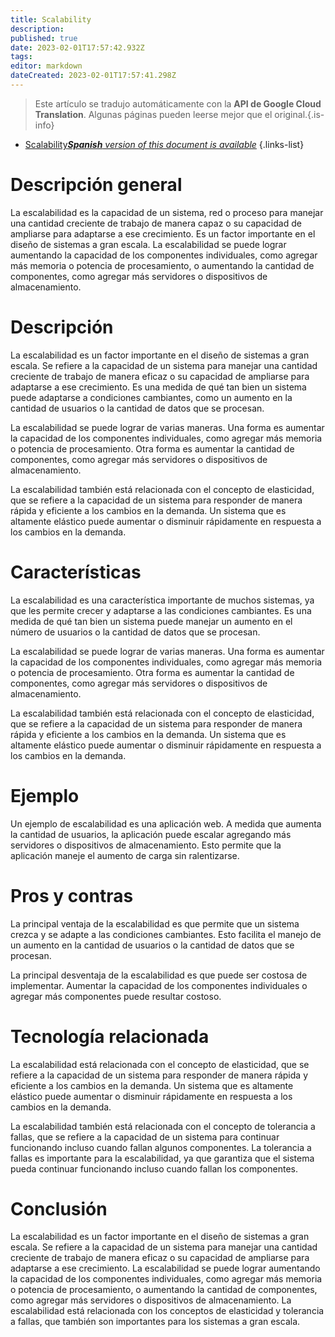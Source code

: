 ```yaml
---
title: Scalability
description: 
published: true
date: 2023-02-01T17:57:42.932Z
tags: 
editor: markdown
dateCreated: 2023-02-01T17:57:41.298Z
---
```


> Este artículo se tradujo automáticamente con la **API de Google Cloud Translation**.
Algunas páginas pueden leerse mejor que el original.{.is-info}

- [Scalability***Spanish** version of this document is available*](/es/Knowledge-base/Dictionary/scalability)
{.links-list}

# Descripción general
La escalabilidad es la capacidad de un sistema, red o proceso para manejar una cantidad creciente de trabajo de manera capaz o su capacidad de ampliarse para adaptarse a ese crecimiento. Es un factor importante en el diseño de sistemas a gran escala. La escalabilidad se puede lograr aumentando la capacidad de los componentes individuales, como agregar más memoria o potencia de procesamiento, o aumentando la cantidad de componentes, como agregar más servidores o dispositivos de almacenamiento.

# Descripción
La escalabilidad es un factor importante en el diseño de sistemas a gran escala. Se refiere a la capacidad de un sistema para manejar una cantidad creciente de trabajo de manera eficaz o su capacidad de ampliarse para adaptarse a ese crecimiento. Es una medida de qué tan bien un sistema puede adaptarse a condiciones cambiantes, como un aumento en la cantidad de usuarios o la cantidad de datos que se procesan.

La escalabilidad se puede lograr de varias maneras. Una forma es aumentar la capacidad de los componentes individuales, como agregar más memoria o potencia de procesamiento. Otra forma es aumentar la cantidad de componentes, como agregar más servidores o dispositivos de almacenamiento.

La escalabilidad también está relacionada con el concepto de elasticidad, que se refiere a la capacidad de un sistema para responder de manera rápida y eficiente a los cambios en la demanda. Un sistema que es altamente elástico puede aumentar o disminuir rápidamente en respuesta a los cambios en la demanda.

# Características
La escalabilidad es una característica importante de muchos sistemas, ya que les permite crecer y adaptarse a las condiciones cambiantes. Es una medida de qué tan bien un sistema puede manejar un aumento en el número de usuarios o la cantidad de datos que se procesan.

La escalabilidad se puede lograr de varias maneras. Una forma es aumentar la capacidad de los componentes individuales, como agregar más memoria o potencia de procesamiento. Otra forma es aumentar la cantidad de componentes, como agregar más servidores o dispositivos de almacenamiento.

La escalabilidad también está relacionada con el concepto de elasticidad, que se refiere a la capacidad de un sistema para responder de manera rápida y eficiente a los cambios en la demanda. Un sistema que es altamente elástico puede aumentar o disminuir rápidamente en respuesta a los cambios en la demanda.

# Ejemplo
Un ejemplo de escalabilidad es una aplicación web. A medida que aumenta la cantidad de usuarios, la aplicación puede escalar agregando más servidores o dispositivos de almacenamiento. Esto permite que la aplicación maneje el aumento de carga sin ralentizarse.

# Pros y contras
La principal ventaja de la escalabilidad es que permite que un sistema crezca y se adapte a las condiciones cambiantes. Esto facilita el manejo de un aumento en la cantidad de usuarios o la cantidad de datos que se procesan.

La principal desventaja de la escalabilidad es que puede ser costosa de implementar. Aumentar la capacidad de los componentes individuales o agregar más componentes puede resultar costoso.

# Tecnología relacionada
La escalabilidad está relacionada con el concepto de elasticidad, que se refiere a la capacidad de un sistema para responder de manera rápida y eficiente a los cambios en la demanda. Un sistema que es altamente elástico puede aumentar o disminuir rápidamente en respuesta a los cambios en la demanda.

La escalabilidad también está relacionada con el concepto de tolerancia a fallas, que se refiere a la capacidad de un sistema para continuar funcionando incluso cuando fallan algunos componentes. La tolerancia a fallas es importante para la escalabilidad, ya que garantiza que el sistema pueda continuar funcionando incluso cuando fallan los componentes.

# Conclusión
La escalabilidad es un factor importante en el diseño de sistemas a gran escala. Se refiere a la capacidad de un sistema para manejar una cantidad creciente de trabajo de manera eficaz o su capacidad de ampliarse para adaptarse a ese crecimiento. La escalabilidad se puede lograr aumentando la capacidad de los componentes individuales, como agregar más memoria o potencia de procesamiento, o aumentando la cantidad de componentes, como agregar más servidores o dispositivos de almacenamiento. La escalabilidad está relacionada con los conceptos de elasticidad y tolerancia a fallas, que también son importantes para los sistemas a gran escala.
